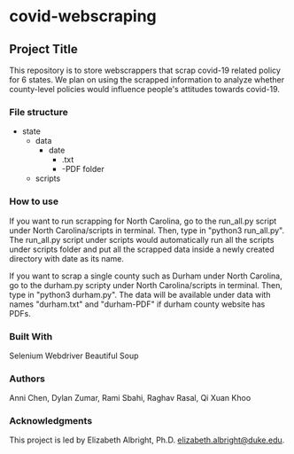 # covid-webscraping

## Project Title
This repository is to store webscrappers that scrap covid-19 related policy for 6 states. We plan on using the scrapped information to analyze whether county-level policies would influence people's attitudes towards covid-19.

### File structure 
- state
  - data
    - date 
      - <county>.txt
      - <county>-PDF folder 
  - scripts 

### How to use 
If you want to run scrapping for North Carolina, go to the run_all.py script under North Carolina/scripts in terminal. Then, type in "python3 run_all.py".
The run_all.py script under scripts would automatically run all the scripts under scripts folder and put all the scrapped data inside a  newly created directory with date as its name. 

If you want to scrap a single county such as Durham under North Carolina, go to the durham.py scripty under North Carolina/scripts in terminal. Then, type in "python3 durham.py". The data will be available under data with names "durham.txt" and "durham-PDF" if durham county website has PDFs.


### Built With
Selenium Webdriver 
Beautiful Soup 

### Authors
Anni Chen, Dylan Zumar, Rami Sbahi, Raghav Rasal, Qi Xuan Khoo

### Acknowledgments
This project is led by Elizabeth Albright, Ph.D. <elizabeth.albright@duke.edu>.
